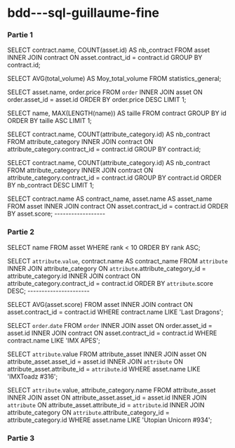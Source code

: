 # bdd---sql-guillaume-fine

### Partie 1

SELECT contract.name, COUNT(asset.id) AS nb_contract FROM asset INNER JOIN contract ON asset.contract_id = contract.id GROUP BY contract.id;

SELECT AVG(total_volume) AS Moy_total_volume FROM statistics_general;

SELECT asset.name, order.price FROM `order` INNER JOIN asset ON order.asset_id = asset.id ORDER BY order.price DESC LIMIT 1;

SELECT name, MAX(LENGTH(name)) AS taille FROM contract GROUP BY id ORDER BY taille ASC LIMIT 1;

SELECT contract.name, COUNT(attribute_category.id) AS nb_contract FROM attribute_category INNER JOIN contract ON attribute_category.contract_id = contract.id GROUP BY contract.id;

SELECT contract.name, COUNT(attribute_category.id) AS nb_contract FROM attribute_category INNER JOIN contract ON attribute_category.contract_id = contract.id GROUP BY contract.id ORDER BY nb_contract DESC LIMIT 1;

SELECT contract.name AS contract_name, asset.name AS asset_name FROM asset INNER JOIN contract ON asset.contract_id = contract.id ORDER BY asset.score; ------------------

### Partie 2

SELECT name FROM asset WHERE rank < 10 ORDER BY rank ASC;

SELECT `attribute`.`value`, contract.name AS contract_name FROM `attribute` INNER JOIN attribute_category ON `attribute`.attribute_category_id = attribute_category.id INNER JOIN contract ON attribute_category.contract_id = contract.id ORDER BY `attribute`.score DESC; ----------------------

SELECT AVG(asset.score) FROM asset INNER JOIN contract ON asset.contract_id = contract.id WHERE contract.name LIKE 'Last Dragons';

SELECT `order`.`date` FROM `order` INNER JOIN asset ON order.asset_id = asset.id INNER JOIN contract ON asset.contract_id = contract.id WHERE contract.name LIKE 'IMX APES';

SELECT `attribute`.value FROM attribute_asset
INNER JOIN asset ON attribute_asset.asset_id = asset.id
INNER JOIN `attribute` ON attribute_asset.attribute_id = `attribute`.id
WHERE asset.name LIKE 'IMXToadz #316';

SELECT `attribute`.value, attribute_category.name FROM attribute_asset
INNER JOIN asset ON attribute_asset.asset_id = asset.id
INNER JOIN `attribute` ON attribute_asset.attribute_id = `attribute`.id
INNER JOIN attribute_category ON `attribute`.attribute_category_id = attribute_category.id
WHERE asset.name LIKE 'Utopian Unicorn #934';

### Partie 3

